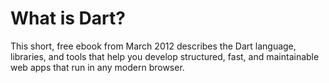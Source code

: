 # What is Dart?

This short, free ebook from March 2012 describes the Dart language, libraries, and tools that help you develop structured, fast, and maintainable web apps that run in any modern browser.


